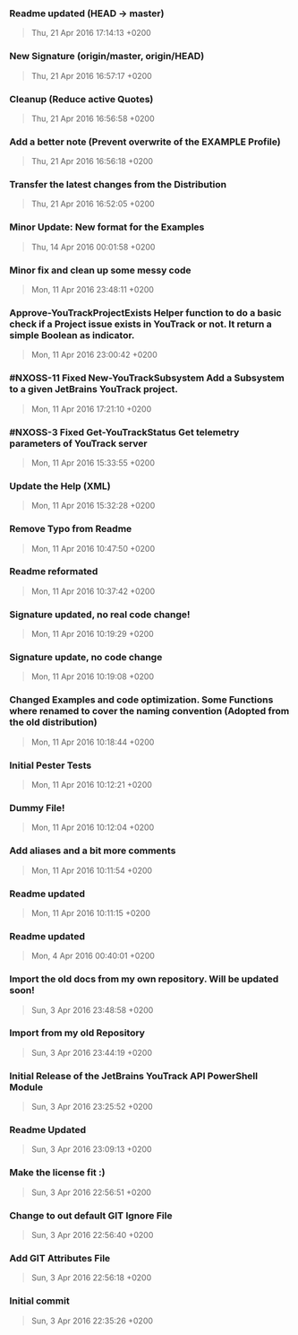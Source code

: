 ### Readme updated (HEAD -> master)
>Thu, 21 Apr 2016 17:14:13 +0200

>
### New Signature (origin/master, origin/HEAD)
>Thu, 21 Apr 2016 16:57:17 +0200

>
### Cleanup (Reduce active Quotes)
>Thu, 21 Apr 2016 16:56:58 +0200

>
### Add a better note (Prevent overwrite of the EXAMPLE Profile)
>Thu, 21 Apr 2016 16:56:18 +0200

>
### Transfer the latest changes from the Distribution
>Thu, 21 Apr 2016 16:52:05 +0200

>
### Minor Update: New format for the Examples
>Thu, 14 Apr 2016 00:01:58 +0200

>
### Minor fix and clean up some messy code
>Mon, 11 Apr 2016 23:48:11 +0200

>
### Approve-YouTrackProjectExists Helper function to do a basic check if a Project issue exists in YouTrack or not. It return a simple Boolean as indicator.
>Mon, 11 Apr 2016 23:00:42 +0200

>
### #NXOSS-11 Fixed New-YouTrackSubsystem Add a Subsystem to a given JetBrains YouTrack project.
>Mon, 11 Apr 2016 17:21:10 +0200

>
### #NXOSS-3 Fixed Get-YouTrackStatus Get telemetry parameters of YouTrack server
>Mon, 11 Apr 2016 15:33:55 +0200

>
### Update the Help (XML)
>Mon, 11 Apr 2016 15:32:28 +0200

>
### Remove Typo from Readme
>Mon, 11 Apr 2016 10:47:50 +0200

>
### Readme reformated
>Mon, 11 Apr 2016 10:37:42 +0200

>
### Signature updated, no real code change!
>Mon, 11 Apr 2016 10:19:29 +0200

>
### Signature update, no code change
>Mon, 11 Apr 2016 10:19:08 +0200

>
### Changed Examples and code optimization. Some Functions where renamed to cover the naming convention (Adopted from the old distribution)
>Mon, 11 Apr 2016 10:18:44 +0200

>
### Initial Pester Tests
>Mon, 11 Apr 2016 10:12:21 +0200

>
### Dummy File!
>Mon, 11 Apr 2016 10:12:04 +0200

>
### Add aliases and a bit more comments
>Mon, 11 Apr 2016 10:11:54 +0200

>
### Readme updated
>Mon, 11 Apr 2016 10:11:15 +0200

>
### Readme updated
>Mon, 4 Apr 2016 00:40:01 +0200

>
### Import the old docs from my own repository. Will be updated soon!
>Sun, 3 Apr 2016 23:48:58 +0200

>
### Import from my old Repository
>Sun, 3 Apr 2016 23:44:19 +0200

>
### Initial Release of the JetBrains YouTrack API PowerShell Module
>Sun, 3 Apr 2016 23:25:52 +0200

>
### Readme Updated
>Sun, 3 Apr 2016 23:09:13 +0200

>
### Make the license fit :)
>Sun, 3 Apr 2016 22:56:51 +0200

>
### Change to out default GIT Ignore File
>Sun, 3 Apr 2016 22:56:40 +0200

>
### Add GIT Attributes File
>Sun, 3 Apr 2016 22:56:18 +0200

>
### Initial commit
>Sun, 3 Apr 2016 22:35:26 +0200

>
